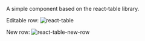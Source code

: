 A simple component based on the react-table library.


Editable row:
![react-table](https://user-images.githubusercontent.com/20815213/144584200-2c061475-c25a-456f-8986-7c00e39cda3e.gif)


New row:
![react-table-new-row](https://user-images.githubusercontent.com/20815213/144584206-57d4b648-cc8c-462c-811c-8b3d3080f092.gif)
